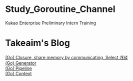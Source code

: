 # Study_Goroutine_Channel
Kakao Enterprise Preliminary Intern Training

# Takeaim's Blog

[(Go) Closure, share memory by communicating, Select 개념](http://takeaimk.tk/language-go/2020/06/01/(Go)Closure_communicating_select.html)  
[(Go) Generator](http://takeaimk.tk/language-go/2020/06/02/(Go)Generator.html)  
[(Go) Pipeline](http://takeaimk.tk/language-go/2020/06/09/(Go)Pipeline.html)  
[(Go) Context](http://takeaimk.tk/language-go/2020/06/12/(Go)Context.html)  

